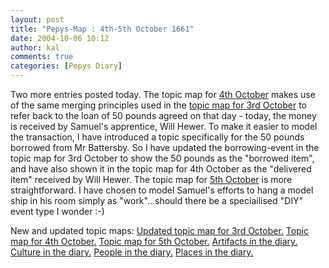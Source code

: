 ```yaml
---
layout: post
title: "Pepys-Map : 4th-5th October 1661"
date: 2004-10-06 10:12
author: kal
comments: true
categories: [Pepys Diary]
---
```

Two more entries posted today.
The topic map for <a href="http://www.pepysdiary.com/archive/1661/10/04/index.php">4th October</a> makes use of the same merging principles used in the <a href="http://www.techquila.com/blog/archives/000117.html">topic map for 3rd October</a> to refer back to the loan of 50 pounds agreed on that day - today, the money is received by Samuel's apprentice, Will Hewer. To make it easier to model the transaction, I have introduced a topic specifically for the 50 pounds borrowed from Mr Battersby. So I have updated the borrowing-event in the topic map for 3rd October to show the 50 pounds as the "borrowed item", and have also shown it in the topic map for 4th October as the "delivered item" received by Will Hewer.
The topic map for <a href="http://www.pepysdiary.com/archive/1661/10/05/index.php">5th October</a> is more straightforward. I have chosen to model Samuel's efforts to hang a model ship in his room simply as "work"...should there be a speciailised "DIY" event type I wonder :-)

<!--more-->
New and updated topic maps:
<a href="http://www.techquila.com/blog/archives/16611003.ltm">Updated topic map for 3rd October.</a>
<a href="http://www.techquila.com/blog/archives/16611004.ltm">Topic map for 4th October.</a>
<a href="http://www.techquila.com/blog/archives/16611005.ltm">Topic map for 5th October.</a>
<a href="http://www.techquila.com/blog/archives/pepys-diary-artifacts.ltm">Artifacts in the diary.</a>
<a href="http://www.techquila.com/blog/archives/pepys-diary-culture.ltm">Culture in the diary.</a>
<a href="http://www.techquila.com/blog/archives/pepys-diary-people.ltm">People in the diary.</a>
<a href="http://www.techquila.com/blog/archives/pepys-diary-places.ltm">Places in the diary.</a>

